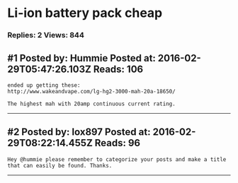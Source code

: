 # Li-ion battery pack cheap

### Replies: 2 Views: 844

## \#1 Posted by: Hummie Posted at: 2016-02-29T05:47:26.103Z Reads: 106

```
ended up getting these:
http://www.wakeandvape.com/lg-hg2-3000-mah-20a-18650/

The highest mah with 20amp continuous current rating.
```

---
## \#2 Posted by: lox897 Posted at: 2016-02-29T08:22:14.455Z Reads: 96

```
Hey @hummie please remember to categorize your posts and make a title that can easily be found. Thanks.
```

---
